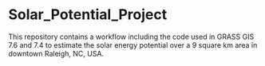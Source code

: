 # Solar_Potential_Project

This repository contains a workflow including the code used in GRASS GIS 7.6 and 7.4 to estimate the solar energy potential over a 9 square km area in downtown Raleigh, NC, USA.
